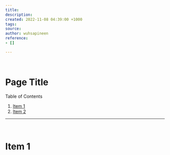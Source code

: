 ```yaml
---
title: 
description: 
created: 2022-11-08 04:39:00 +1000
tags: 
source: 
author: wuhsapineen
reference:
- []

---
```

<br />

# Page Title

Table of Contents

1.  [Item 1][1]
1.  [Item 2][2]

---
<!--
{% javascript %}

{% endjavascript %}
-->

<br />
<span id="item1" hidden="true">1</span>

# Item 1

<!-- reference-links -->
[1]: item1.md "title"
[2]: item2.md "title"
<!-- endreference-links -->